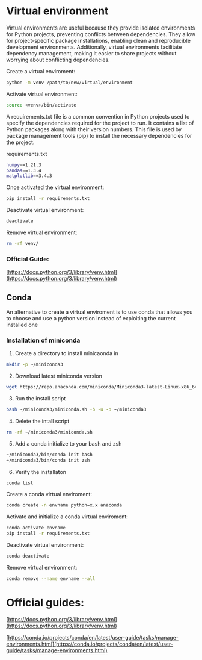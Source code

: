 # Virtual environment

Virtual environments are useful because they provide isolated environments for Python projects, preventing conflicts between dependencies. They allow for project-specific package installations, enabling clean and reproducible development environments. Additionally, virtual environments facilitate dependency management, making it easier to share projects without worrying about conflicting dependencies.

Create a virtual enviroment:
```sh
python -m venv /path/to/new/virtual/environment
```

Activate virtual environment:
```sh
source <venv>/bin/activate
```

A requirements.txt file is a common convention in Python projects used to specify the dependencies required for the project to run. It contains a list of Python packages along with their version numbers. This file is used by package management tools (pip) to install the necessary dependencies for the project.

requirements.txt
```sh
numpy==1.21.3
pandas==1.3.4
matplotlib==3.4.3
```

Once activated the virtual environment:
```sh
pip install -r requirements.txt
```

Deactivate virtual environment:
```sh
deactivate
```

Remove virtual environment:
```sh
rm -rf venv/
```

### Official Guide:
[https://docs.python.org/3/library/venv.html](https://docs.python.org/3/library/venv.html)

## Conda

An alternative to create a virtual enviroment is to use conda that allows you to choose and use a python version instead of exploiting the current installed one

### Installation of miniconda

1. Create a directory to install minicaonda in
```sh
mkdir -p ~/miniconda3
```

2. Download latest miniconda version
```sh
wget https://repo.anaconda.com/miniconda/Miniconda3-latest-Linux-x86_64.sh -O ~/miniconda3/miniconda.sh
```

3. Run the install script
```sh
bash ~/miniconda3/miniconda.sh -b -u -p ~/miniconda3
```

4. Delete the intall script
```sh
rm -rf ~/miniconda3/miniconda.sh
```

5. Add a conda initialize to your bash and  zsh
```sh
~/miniconda3/bin/conda init bash
~/miniconda3/bin/conda init zsh
```

6. Verify the installaton
```sh
conda list
```

Create a conda virtual enviroment:
```sh
conda create -n envname python=x.x anaconda
```

Activate and initialize a conda virtual enviroment:
```sh
conda activate envname
pip install -r requirements.txt
```

Deactivate virtual environment:
```sh
conda deactivate
```
Remove virtual environment:
```sh
conda remove --name envname --all
```

# Official guides:
[https://docs.python.org/3/library/venv.html](https://docs.python.org/3/library/venv.html)

[https://conda.io/projects/conda/en/latest/user-guide/tasks/manage-environments.html](https://conda.io/projects/conda/en/latest/user-guide/tasks/manage-environments.html)
